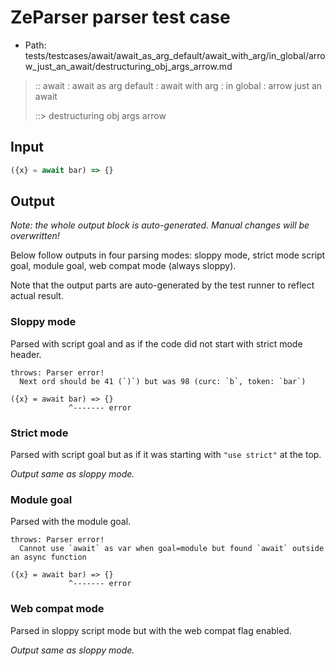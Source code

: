 # ZeParser parser test case

- Path: tests/testcases/await/await_as_arg_default/await_with_arg/in_global/arrow_just_an_await/destructuring_obj_args_arrow.md

> :: await : await as arg default : await with arg : in global : arrow just an await
>
> ::> destructuring obj args arrow

## Input

`````js
({x} = await bar) => {}
`````

## Output

_Note: the whole output block is auto-generated. Manual changes will be overwritten!_

Below follow outputs in four parsing modes: sloppy mode, strict mode script goal, module goal, web compat mode (always sloppy).

Note that the output parts are auto-generated by the test runner to reflect actual result.

### Sloppy mode

Parsed with script goal and as if the code did not start with strict mode header.

`````
throws: Parser error!
  Next ord should be 41 (`)`) but was 98 (curc: `b`, token: `bar`)

({x} = await bar) => {}
             ^------- error
`````

### Strict mode

Parsed with script goal but as if it was starting with `"use strict"` at the top.

_Output same as sloppy mode._

### Module goal

Parsed with the module goal.

`````
throws: Parser error!
  Cannot use `await` as var when goal=module but found `await` outside an async function

({x} = await bar) => {}
             ^------- error
`````


### Web compat mode

Parsed in sloppy script mode but with the web compat flag enabled.

_Output same as sloppy mode._
